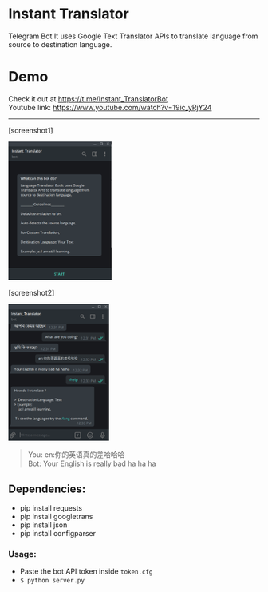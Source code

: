 # Instant Translator

Telegram Bot It uses Google Text Translator APIs to translate language from source to destination language.

# Demo
Check it out at https://t.me/Instant_TranslatorBot </br>
Youtube link: https://www.youtube.com/watch?v=19ic_yRjY24
<hr>
<p>[screenshot1]</p>
<img src="assets/telebot1.png" width="41%" height="41%">
<p>[screenshot2]</p>
<img src="assets/telebot2.png" width="40%" height="40%">


> You: en:你的英语真的差哈哈哈\
> Bot: Your English is really bad ha ha ha 


## Dependencies:
  * pip install requests
  * pip install googletrans
  * pip install json
  * pip install configparser
  
### Usage:
 * Paste the bot API token inside `token.cfg`
 * ```$ python server.py```
